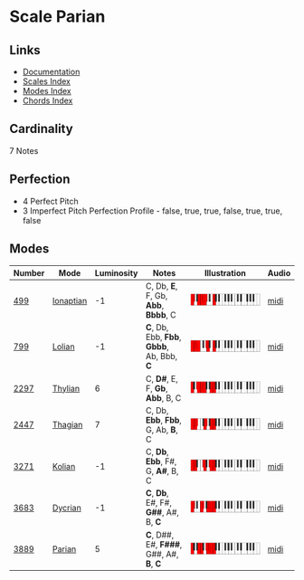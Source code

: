 # Scale Parian

## Links

- [Documentation](README.md)
- [Scales Index](Scales.md)
- [Modes Index](Modes.md)
- [Chords Index](Chords.md)

## Cardinality

7 Notes

## Perfection

- 4 Perfect Pitch
- 3 Imperfect Pitch
Perfection Profile - false, true, true, false, true, true, false

## Modes

| Number | Mode | Luminosity | Notes | Illustration | Audio |
|--------|------|------------|-------|--------------|-------|
| [499](https://ianring.com/musictheory/scales/499) | [Ionaptian](ModeIonaptian.md) | -1 | C, Db, **E**, F, Gb, **Abb**, **Bbbb**, C | ![CNaturalIonaptian](ModeCNaturalIonaptian.png) | [midi](https://github.com/edipermadi/music/blob/main/docs/ModeCNaturalIonaptian.mid?raw=true) | 
| [799](https://ianring.com/musictheory/scales/799) | [Lolian](ModeLolian.md) | -1 | **C**, Db, Ebb, **Fbb**, **Gbbb**, Ab, Bbb, **C** | ![CNaturalLolian](ModeCNaturalLolian.png) | [midi](https://github.com/edipermadi/music/blob/main/docs/ModeCNaturalLolian.mid?raw=true) | 
| [2297](https://ianring.com/musictheory/scales/2297) | [Thylian](ModeThylian.md) | 6 | C, **D#**, E, F, **Gb**, **Abb**, B, C | ![CNaturalThylian](ModeCNaturalThylian.png) | [midi](https://github.com/edipermadi/music/blob/main/docs/ModeCNaturalThylian.mid?raw=true) | 
| [2447](https://ianring.com/musictheory/scales/2447) | [Thagian](ModeThagian.md) | 7 | C, Db, **Ebb**, **Fbb**, G, Ab, **B**, C | ![CNaturalThagian](ModeCNaturalThagian.png) | [midi](https://github.com/edipermadi/music/blob/main/docs/ModeCNaturalThagian.mid?raw=true) | 
| [3271](https://ianring.com/musictheory/scales/3271) | [Kolian](ModeKolian.md) | -1 | C, **Db**, **Ebb**, F#, G, **A#**, B, C | ![CNaturalKolian](ModeCNaturalKolian.png) | [midi](https://github.com/edipermadi/music/blob/main/docs/ModeCNaturalKolian.mid?raw=true) | 
| [3683](https://ianring.com/musictheory/scales/3683) | [Dycrian](ModeDycrian.md) | -1 | **C**, **Db**, E#, F#, **G##**, A#, B, **C** | ![CNaturalDycrian](ModeCNaturalDycrian.png) | [midi](https://github.com/edipermadi/music/blob/main/docs/ModeCNaturalDycrian.mid?raw=true) | 
| [3889](https://ianring.com/musictheory/scales/3889) | [Parian](ModeParian.md) | 5 | **C**, D##, E#, **F###**, G##, A#, **B**, **C** | ![CNaturalParian](ModeCNaturalParian.png) | [midi](https://github.com/edipermadi/music/blob/main/docs/ModeCNaturalParian.mid?raw=true) | 
